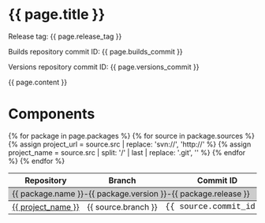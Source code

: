# {{ page.title }}

Release tag: {{ page.release_tag }}

Builds repository commit ID: {{ page.builds_commit }}

Versions repository commit ID: {{ page.versions_commit }}

{{ page.content }}

# Components

<style type="text/css">
.main-item{background-color:#CCCCCC;border-style:solid;border-width:0px;border-top-width:1px;border-bottom-width:1px;}
.secondary-item{border-style:solid;border-width:0px;border-top-width:0px;border-bottom-width:0px;white-space:nowrap;}
.monospaced{font-family:Consolas,Monaco,Lucida Console,Liberation Mono,DejaVu Sans Mono,Bitstream Vera Sans Mono,Courier New,monospace;}
tr:hover{background-color:#DDDDDD}
</style>

<table>
    <thead>
        <tr>
            <th>Repository</th>
            <th>Branch</th>
            <th>Commit ID</th>
        </tr>
    </thead>
    <tbody>
        {% for package in page.packages %}
        <tr>
            <td class="main-item" colspan="3"> {{ package.name }}-{{ package.version }}-{{ package.release }} </td>
        </tr>
        {% for source in package.sources %}
        {% assign project_url = source.src | replace: 'svn://', 'http://' %}
        {% assign project_name = source.src | split: '/' | last | replace: '.git', '' %}
        <tr>
            <td class="secondary-item"> <a href="{{ project_url }}">{{ project_name }}</a> </td>
            <td class="secondary-item"> {{ source.branch }} </td>
            <td class="secondary-item monospaced"> {{ source.commit_id }} </td>
        </tr>
        {% endfor %}
        {% endfor %}
    </tbody>
</table>
